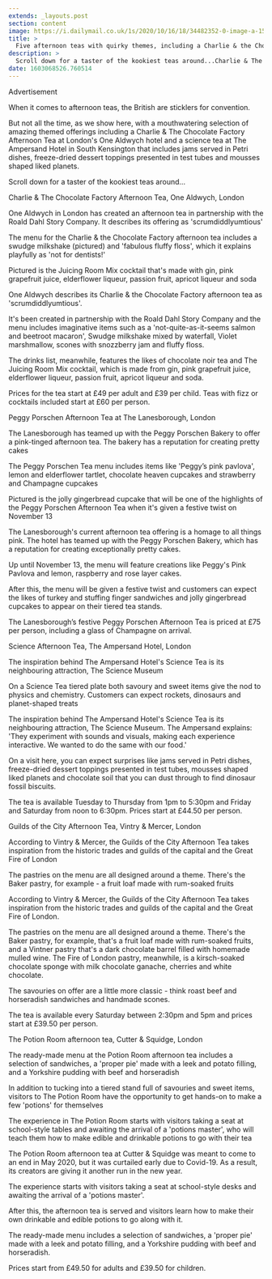 ```yaml
--- 
extends: _layouts.post 
section: content 
image: https://i.dailymail.co.uk/1s/2020/10/16/18/34482352-0-image-a-151_1602868959919.jpg 
title: > 
  Five afternoon teas with quirky themes, including a Charlie & the Chocolate Factory offering 
description: > 
  Scroll down for a taster of the kookiest teas around...Charlie & The Chocolate Factory Afternoon Tea, One Aldwych, LondonOne Aldwych in London has created an afternoon tea in partnership with the Roald Dahl Story Company.It describes its offering as 'scrumdiddlyumtious'The menu for the Charlie & the Chocolate Factory afternoon tea includes a swudge milkshake (pictured) and 'fabulous fluffy floss', which it explains playfully as 'not for dentists!'Peggy Porschen Afternoon Tea at The Lanesborough, LondonThe Lanesborough has teamed up with the Peggy Porschen Bakery to offer a pink-tinged afternoon tea.The Lanesborough’s festive Peggy Porschen Afternoon Tea is priced at £75 per person, including a glass of Champagne on arrival.Science Afternoon Tea, The Ampersand Hotel, LondonThe inspiration behind The Ampersand Hotel's Science Tea is its neighbouring attraction, The Science MuseumOn a Science Tea tiered plate both savoury and sweet items give the nod to physics and chemistry. 
date: 1603068526.760514 
--- 
```

Advertisement

When it comes to afternoon teas, the British are sticklers for convention.

But not all the time, as we show here, with a mouthwatering selection of amazing themed offerings including a Charlie & The Chocolate Factory Afternoon Tea at London's One Aldwych hotel and a science tea at The Ampersand Hotel in South Kensington that includes jams served in Petri dishes, freeze-dried dessert toppings presented in test tubes and mousses shaped liked planets.

Scroll down for a taster of the kookiest teas around...

Charlie & The Chocolate Factory Afternoon Tea, One Aldwych, London

One Aldwych in London has created an afternoon tea in partnership with the Roald Dahl Story Company. It describes its offering as 'scrumdiddlyumtious'

The menu for the Charlie & the Chocolate Factory afternoon tea includes a swudge milkshake (pictured) and 'fabulous fluffy floss', which it explains playfully as 'not for dentists!'

Pictured is the Juicing Room Mix cocktail that's made with gin, pink grapefruit juice, elderflower liqueur, passion fruit, apricot liqueur and soda

One Aldwych describes its Charlie & the Chocolate Factory afternoon tea as 'scrumdiddlyumtious'.

It's been created in partnership with the Roald Dahl Story Company and the menu includes imaginative items such as a 'not-quite-as-it-seems salmon and beetroot macaron', Swudge milkshake mixed by waterfall, Violet marshmallow, scones with snozzberry jam and fluffy floss.

The drinks list, meanwhile, features the likes of chocolate noir tea and The Juicing Room Mix cocktail, which is made from gin, pink grapefruit juice, elderflower liqueur, passion fruit, apricot liqueur and soda.

Prices for the tea start at £49 per adult and £39 per child. Teas with fizz or cocktails included start at £60 per person.

Peggy Porschen Afternoon Tea at The Lanesborough, London

The Lanesborough has teamed up with the Peggy Porschen Bakery to offer a pink-tinged afternoon tea. The bakery has a reputation for creating pretty cakes

The Peggy Porschen Tea menu includes items like 'Peggy’s pink pavlova', lemon and elderflower tartlet, chocolate heaven cupcakes and strawberry and Champagne cupcakes

Pictured is the jolly gingerbread cupcake that will be one of the highlights of the Peggy Porschen Afternoon Tea when it's given a festive twist on November 13

The Lanesborough's current afternoon tea offering is a homage to all things pink. The hotel has teamed up with the Peggy Porschen Bakery, which has a reputation for creating exceptionally pretty cakes.

Up until November 13, the menu will feature creations like Peggy's Pink Pavlova and lemon, raspberry and rose layer cakes.

After this, the menu will be given a festive twist and customers can expect the likes of turkey and stuffing finger sandwiches and jolly gingerbread cupcakes to appear on their tiered tea stands.

The Lanesborough’s festive Peggy Porschen Afternoon Tea is priced at £75 per person, including a glass of Champagne on arrival.

Science Afternoon Tea, The Ampersand Hotel, London

The inspiration behind The Ampersand Hotel's Science Tea is its neighbouring attraction, The Science Museum

On a Science Tea tiered plate both savoury and sweet items give the nod to physics and chemistry. Customers can expect rockets, dinosaurs and planet-shaped treats

The inspiration behind The Ampersand Hotel's Science Tea is its neighbouring attraction, The Science Museum. The Ampersand explains: 'They experiment with sounds and visuals, making each experience interactive. We wanted to do the same with our food.'

On a visit here, you can expect surprises like jams served in Petri dishes, freeze-dried dessert toppings presented in test tubes, mousses shaped liked planets and chocolate soil that you can dust through to find dinosaur fossil biscuits.

The tea is available Tuesday to Thursday from 1pm to 5:30pm and Friday and Saturday from noon to 6:30pm. Prices start at £44.50 per person.

Guilds of the City Afternoon Tea, Vintry & Mercer, London

According to Vintry & Mercer, the Guilds of the City Afternoon Tea takes inspiration from the historic trades and guilds of the capital and the Great Fire of London

The pastries on the menu are all designed around a theme. There's the Baker pastry, for example - a fruit loaf made with rum-soaked fruits

According to Vintry & Mercer, the Guilds of the City Afternoon Tea takes inspiration from the historic trades and guilds of the capital and the Great Fire of London.

The pastries on the menu are all designed around a theme. There's the Baker pastry, for example, that's a fruit loaf made with rum-soaked fruits, and a Vintner pastry that's a dark chocolate barrel filled with homemade mulled wine. The Fire of London pastry, meanwhile, is a kirsch-soaked chocolate sponge with milk chocolate ganache, cherries and white chocolate.

The savouries on offer are a little more classic - think roast beef and horseradish sandwiches and handmade scones.

The tea is available every Saturday between 2:30pm and 5pm and prices start at £39.50 per person.

The Potion Room afternoon tea, Cutter & Squidge, London

The ready-made menu at the Potion Room afternoon tea includes a selection of sandwiches, a 'proper pie' made with a leek and potato filling, and a Yorkshire pudding with beef and horseradish

In addition to tucking into a tiered stand full of savouries and sweet items, visitors to The Potion Room have the opportunity to get hands-on to make a few 'potions' for themselves

The experience in The Potion Room starts with visitors taking a seat at school-style tables and awaiting the arrival of a 'potions master', who will teach them how to make edible and drinkable potions to go with their tea

The Potion Room afternoon tea at Cutter & Squidge was meant to come to an end in May 2020, but it was curtailed early due to Covid-19. As a result, its creators are giving it another run in the new year.

The experience starts with visitors taking a seat at school-style desks and awaiting the arrival of a 'potions master'.

After this, the afternoon tea is served and visitors learn how to make their own drinkable and edible potions to go along with it.

The ready-made menu includes a selection of sandwiches, a 'proper pie' made with a leek and potato filling, and a Yorkshire pudding with beef and horseradish.

Prices start from £49.50 for adults and £39.50 for children.